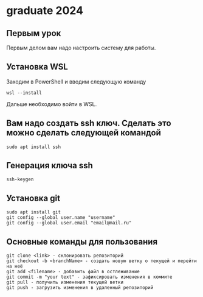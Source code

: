 # graduate 2024

## Первым урок 
Первым делом вам надо настроить систему для работы.

## Установка WSL
Заходим в PowerShell и вводим следующую команду
```
wsl --install
```
Дальше необходимо войти в WSL.

## Вам надо создать ssh ключ. Сделать это можно сделать следующей командой
```
sudo apt install ssh
```
## Генерация ключа ssh
```
ssh-keygen
```

## Установка git
```
sudo apt install git
git config --global user.name "username"
git config --global user.email "email@mail.ru"
```
## Основные команды для пользования
```
git clone <link> - склонировать репозиторий
git checkout -b <branchName> - создать новую ветку о текущей и перейти на неё
git add <filename> - добавить файл в остлеживание
git commit -m "your text" - зафиксировать изменения в коммите
git pull - получить изменения текущей ветки
git push - загрузить изменения в удаленный репозиторий 
```



